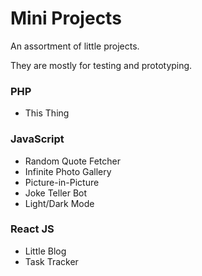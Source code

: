 # Mini Projects

An assortment of little projects.

They are mostly for testing and prototyping.

### PHP
* This Thing

### JavaScript

* Random Quote Fetcher
* Infinite Photo Gallery
* Picture-in-Picture
* Joke Teller Bot
* Light/Dark Mode

### React JS

* Little Blog
* Task Tracker
